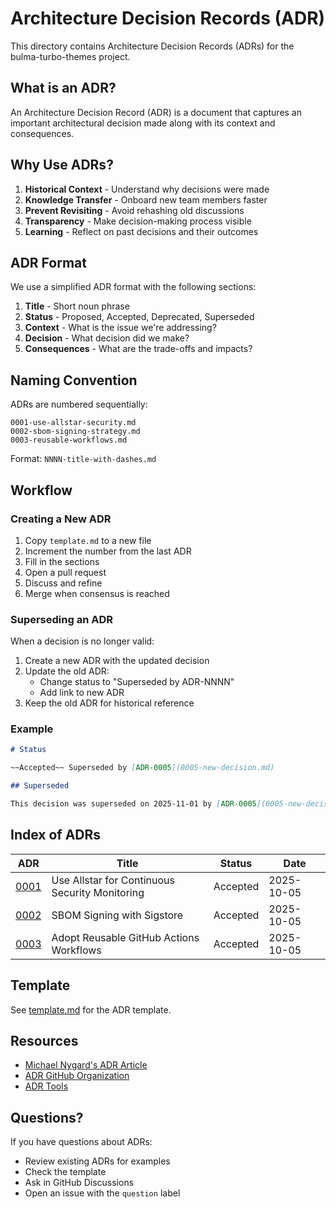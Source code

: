 # Architecture Decision Records (ADR)

This directory contains Architecture Decision Records (ADRs) for the bulma-turbo-themes project.

## What is an ADR?

An Architecture Decision Record (ADR) is a document that captures an important architectural decision made along with its context and consequences.

## Why Use ADRs?

1. **Historical Context** - Understand why decisions were made
2. **Knowledge Transfer** - Onboard new team members faster
3. **Prevent Revisiting** - Avoid rehashing old discussions
4. **Transparency** - Make decision-making process visible
5. **Learning** - Reflect on past decisions and their outcomes

## ADR Format

We use a simplified ADR format with the following sections:

1. **Title** - Short noun phrase
2. **Status** - Proposed, Accepted, Deprecated, Superseded
3. **Context** - What is the issue we're addressing?
4. **Decision** - What decision did we make?
5. **Consequences** - What are the trade-offs and impacts?

## Naming Convention

ADRs are numbered sequentially:

```
0001-use-allstar-security.md
0002-sbom-signing-strategy.md
0003-reusable-workflows.md
```

Format: `NNNN-title-with-dashes.md`

## Workflow

### Creating a New ADR

1. Copy `template.md` to a new file
2. Increment the number from the last ADR
3. Fill in the sections
4. Open a pull request
5. Discuss and refine
6. Merge when consensus is reached

### Superseding an ADR

When a decision is no longer valid:

1. Create a new ADR with the updated decision
2. Update the old ADR:
   - Change status to "Superseded by ADR-NNNN"
   - Add link to new ADR
3. Keep the old ADR for historical reference

### Example

```markdown
# Status

~~Accepted~~ Superseded by [ADR-0005](0005-new-decision.md)

## Superseded

This decision was superseded on 2025-11-01 by [ADR-0005](0005-new-decision.md) because...
```

## Index of ADRs

| ADR                                   | Title                                          | Status   | Date       |
| ------------------------------------- | ---------------------------------------------- | -------- | ---------- |
| [0001](0001-use-allstar-security.md)  | Use Allstar for Continuous Security Monitoring | Accepted | 2025-10-05 |
| [0002](0002-sbom-signing-strategy.md) | SBOM Signing with Sigstore                     | Accepted | 2025-10-05 |
| [0003](0003-reusable-workflows.md)    | Adopt Reusable GitHub Actions Workflows        | Accepted | 2025-10-05 |

## Template

See [template.md](template.md) for the ADR template.

## Resources

- [Michael Nygard's ADR Article](https://cognitect.com/blog/2011/11/15/documenting-architecture-decisions)
- [ADR GitHub Organization](https://adr.github.io/)
- [ADR Tools](https://github.com/npryce/adr-tools)

## Questions?

If you have questions about ADRs:

- Review existing ADRs for examples
- Check the template
- Ask in GitHub Discussions
- Open an issue with the `question` label
